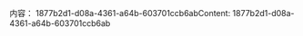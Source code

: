 <span data-ttu-id="781c2-101">内容： 1877b2d1-d08a-4361-a64b-603701ccb6ab</span><span class="sxs-lookup"><span data-stu-id="781c2-101">Content: 1877b2d1-d08a-4361-a64b-603701ccb6ab</span></span>